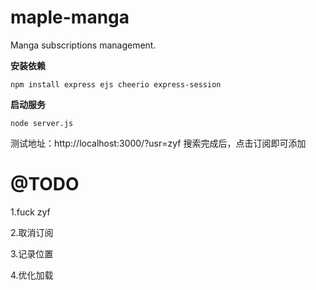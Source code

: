 # maple-manga

Manga subscriptions management.

**安装依赖**

    npm install express ejs cheerio express-session

**启动服务**

    node server.js

测试地址：http://localhost:3000/?usr=zyf
搜索完成后，点击订阅即可添加

# @TODO

 1.fuck zyf

 2.取消订阅

 3.记录位置
 
 4.优化加载
